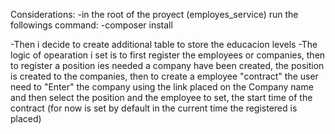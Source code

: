 Considerations:
-in the root of the proyect (employes_service) run the followings command: 
-composer install


-Then i decide to create additional table to store the educacion levels
-The logic of opearation i set is to first register the employees or companies, then to register a position ies needed a company have been created, the position is created to the companies, then to create a employee "contract" the user need to "Enter" the company using the link placed on the Company name and then select the position and the employee to set, the start time of the contract (for now is set by default in the current time the registered is placed)